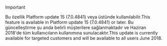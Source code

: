 > [!IMPORTANT]
> <span data-ttu-id="43f28-101">Bu özellik Platform update 15 (7.0.4841) veya üstünde kullanılabilir.</span><span class="sxs-lookup"><span data-stu-id="43f28-101">This feature is available in Platform update 15 (7.0.4841) or later.</span></span> <span data-ttu-id="43f28-102">Bu güncelleştirme şu anda belirli müşterilere sağlanmaktadır ve Haziran 2018'de tüm kullanıcıların kullanımına sunulacaktır.</span><span class="sxs-lookup"><span data-stu-id="43f28-102">This update is currently available for targeted customers and will be available to all users June 2018.</span></span>
